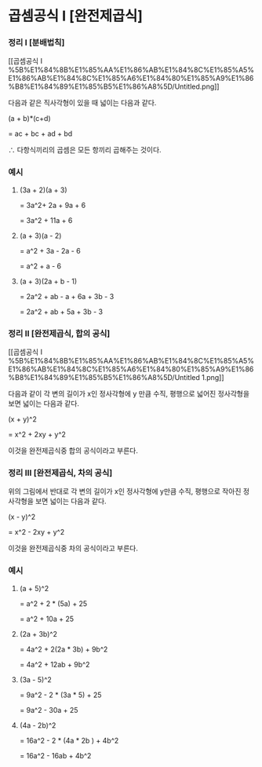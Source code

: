 # 곱셈공식 Ⅰ [완전제곱식]

### 정리 Ⅰ [분배법칙]

[[곱셈공식 Ⅰ %5B%E1%84%8B%E1%85%AA%E1%86%AB%E1%84%8C%E1%85%A5%E1%86%AB%E1%84%8C%E1%85%A6%E1%84%80%E1%85%A9%E1%86%B8%E1%84%89%E1%85%B5%E1%86%A8%5D/Untitled.png]]

다음과 같은 직사각형이 있을 때 넓이는 다음과 같다.

(a + b)*(c+d)

= ac + bc + ad + bd

∴ 다항식끼리의 곱셈은 모든 항끼리 곱해주는 것이다.

### 예시

1. (3a + 2)(a + 3)

    = 3a^2+ 2a + 9a + 6

    = 3a^2 + 11a + 6

2. (a + 3)(a - 2)

    = a^2 + 3a - 2a - 6

    = a^2 + a - 6

3. (a + 3)(2a + b - 1)

    = 2a^2 + ab - a + 6a + 3b - 3

    = 2a^2 + ab + 5a + 3b - 3


### 정리 Ⅱ [완전제곱식, 합의 공식]

[[곱셈공식 Ⅰ %5B%E1%84%8B%E1%85%AA%E1%86%AB%E1%84%8C%E1%85%A5%E1%86%AB%E1%84%8C%E1%85%A6%E1%84%80%E1%85%A9%E1%86%B8%E1%84%89%E1%85%B5%E1%86%A8%5D/Untitled 1.png]]

다음과 같이 각 변의 길이가 x인 정사각형에 y 만큼 수직, 평행으로 넓어진 정사각형을 보면 넓이는 다음과 같다.

(x + y)^2

= x^2 + 2xy + y^2

이것을 완전제곱식중 합의 공식이라고 부른다.

### 정리 Ⅲ [완전제곱식, 차의 공식]

위의 그림에서 반대로 각 변의 길이가 x인 정사각형에 y만큼 수직, 평행으로 작아진 정사각형을 보면 넓이는 다음과 같다.

(x - y)^2

= x^2 - 2xy + y^2

이것을 완전제곱식중 차의 공식이라고 부른다.

### 예시

1. (a + 5)^2

    =  a^2 + 2 * (5a) + 25

    = a^2 + 10a + 25

2. (2a + 3b)^2

    = 4a^2 + 2(2a * 3b) + 9b^2

    = 4a^2 + 12ab + 9b^2

3. (3a - 5)^2

    = 9a^2 - 2 * (3a * 5) + 25

    = 9a^2 - 30a + 25

4. (4a - 2b)^2

    = 16a^2 - 2 * (4a * 2b ) + 4b^2

    = 16a^2 - 16ab + 4b^2
